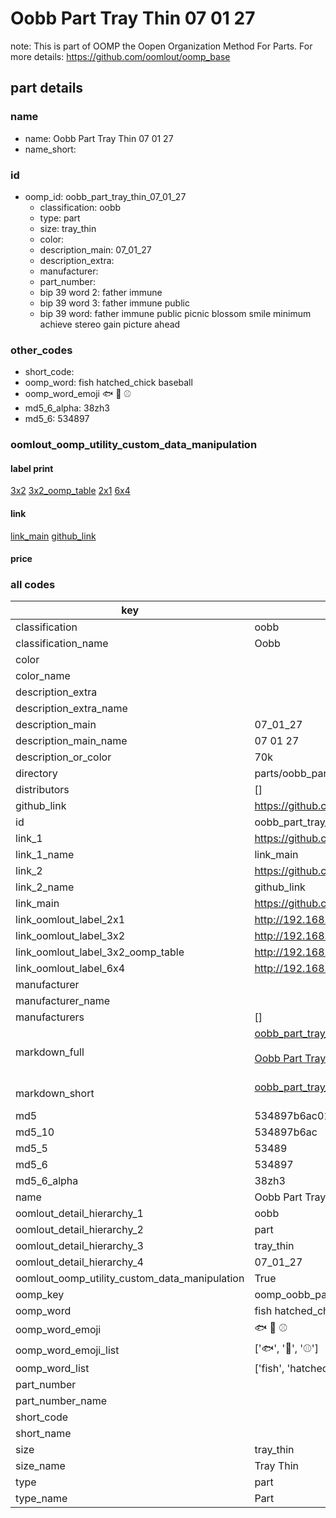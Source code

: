 # Oobb Part Tray Thin 07 01 27  

note: This is part of OOMP the Oopen Organization Method For Parts. For more details: https://github.com/oomlout/oomp_base

##  part details





### name
* name: Oobb Part Tray Thin 07 01 27
* name_short: 
### id
* oomp_id: oobb_part_tray_thin_07_01_27
  * classification: oobb
  * type: part
  * size: tray_thin
  * color: 
  * description_main: 07_01_27
  * description_extra: 
  * manufacturer: 
  * part_number: 
  * bip 39 word 2: father immune
  * bip 39 word 3: father immune public
  * bip 39 word: father immune public picnic blossom smile minimum achieve stereo gain picture ahead

### other_codes
* short_code: 
* oomp_word: fish hatched_chick baseball
* oomp_word_emoji :fish: :hatched_chick: :baseball:
* md5_6_alpha: 38zh3
* md5_6: 534897






### oomlout_oomp_utility_custom_data_manipulation
#### label print
[3x2](http://192.168.1.245:1112/?label=oomp%2038zh3)
[3x2_oomp_table](http://192.168.1.107:1112/?label=oomp%2038zh3)
[2x1](http://192.168.1.242:1112/?label=oomp%2038zh3)
[6x4](http://192.168.1.55:1112/?label=oomp%2038zh3)    

#### link

[link_main](https://github.com/oomlout/oomlout_oomp_current_version_messy/tree/main/parts/oobb_part_tray_thin_07_01_27) [github_link](https://github.com/oomlout/oomlout_oomp_part_src/tree/main/parts/oobb_part_tray_thin_07_01_27)                             

#### price







### all codes 
| key | value |  
| --- | --- |  
| classification | oobb |  
| classification_name | Oobb |  
| color |  |  
| color_name |  |  
| description_extra |  |  
| description_extra_name |  |  
| description_main | 07_01_27 |  
| description_main_name | 07 01 27 |  
| description_or_color | 70k |  
| directory | parts/oobb_part_tray_thin_07_01_27 |  
| distributors | [] |  
| github_link | https://github.com/oomlout/oomlout_oomp_part_src/tree/main/parts/oobb_part_tray_thin_07_01_27 |  
| id | oobb_part_tray_thin_07_01_27 |  
| link_1 | https://github.com/oomlout/oomlout_oomp_current_version_messy/tree/main/parts/oobb_part_tray_thin_07_01_27 |  
| link_1_name | link_main |  
| link_2 | https://github.com/oomlout/oomlout_oomp_part_src/tree/main/parts/oobb_part_tray_thin_07_01_27 |  
| link_2_name | github_link |  
| link_main | https://github.com/oomlout/oomlout_oomp_current_version_messy/tree/main/parts/oobb_part_tray_thin_07_01_27 |  
| link_oomlout_label_2x1 | http://192.168.1.242:1112/?label=oomp%2038zh3 |  
| link_oomlout_label_3x2 | http://192.168.1.245:1112/?label=oomp%2038zh3 |  
| link_oomlout_label_3x2_oomp_table | http://192.168.1.107:1112/?label=oomp%2038zh3 |  
| link_oomlout_label_6x4 | http://192.168.1.55:1112/?label=oomp%2038zh3 |  
| manufacturer |  |  
| manufacturer_name |  |  
| manufacturers | [] |  
| markdown_full | [oobb_part_tray_thin_07_01_27](https://github.com/oomlout/oomlout_oomp_current_version_messy/tree/main/parts/oobb_part_tray_thin_07_01_27)<br>[](https://github.com/oomlout/oomlout_oomp_current_version_messy/tree/main/parts/oobb_part_tray_thin_07_01_27)<br>[Oobb Part Tray Thin 07 01 27](https://github.com/oomlout/oomlout_oomp_current_version_messy/tree/main/parts/oobb_part_tray_thin_07_01_27)<br><br> |  
| markdown_short | [oobb_part_tray_thin_07_01_27](https://github.com/oomlout/oomlout_oomp_current_version_messy/tree/main/parts/oobb_part_tray_thin_07_01_27)<br><br> |  
| md5 | 534897b6ac01d1a3328c0a435a1c6a9d |  
| md5_10 | 534897b6ac |  
| md5_5 | 53489 |  
| md5_6 | 534897 |  
| md5_6_alpha | 38zh3 |  
| name | Oobb Part Tray Thin 07 01 27 |  
| oomlout_detail_hierarchy_1 | oobb |  
| oomlout_detail_hierarchy_2 | part |  
| oomlout_detail_hierarchy_3 | tray_thin |  
| oomlout_detail_hierarchy_4 | 07_01_27 |  
| oomlout_oomp_utility_custom_data_manipulation | True |  
| oomp_key | oomp_oobb_part_tray_thin_07_01_27 |  
| oomp_word | fish hatched_chick baseball |  
| oomp_word_emoji | :fish: :hatched_chick: :baseball: |  
| oomp_word_emoji_list | [':fish:', ':hatched_chick:', ':baseball:'] |  
| oomp_word_list | ['fish', 'hatched_chick', 'baseball'] |  
| part_number |  |  
| part_number_name |  |  
| short_code |  |  
| short_name |  |  
| size | tray_thin |  
| size_name | Tray Thin |  
| type | part |  
| type_name | Part |  
